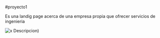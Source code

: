 #proyecto1 

Es una landig page acerca de una empresa propia que ofrecer servicios de ingenieria 

![x Descripcion](./asset/Gedeteg.drawio))
